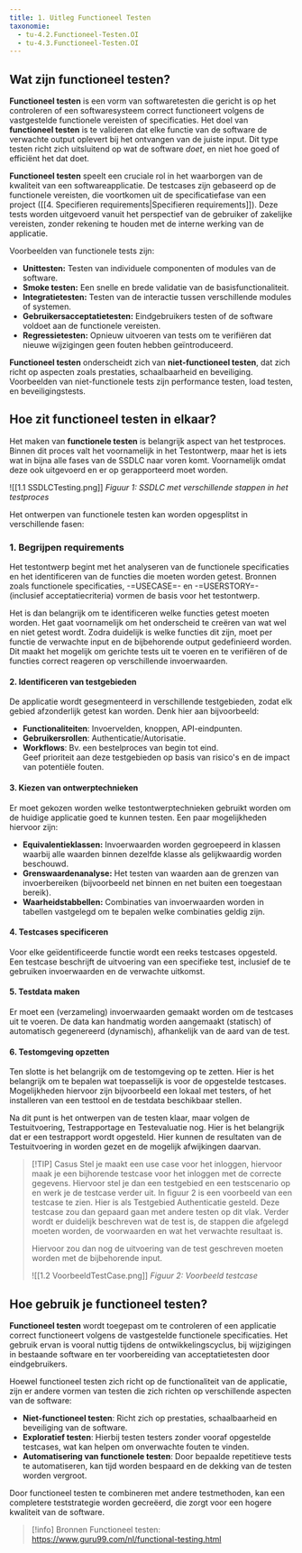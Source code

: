 ```yaml
---
title: 1. Uitleg Functioneel Testen
taxonomie:
  - tu-4.2.Functioneel-Testen.OI
  - tu-4.3.Functioneel-Testen.OI
---
```


## Wat zijn functioneel testen?
**Functioneel testen** is een vorm van softwaretesten die gericht is op het controleren of een softwaresysteem correct functioneert volgens de vastgestelde functionele vereisten of specificaties. Het doel van **functioneel testen** is te valideren dat elke functie van de software de verwachte output oplevert bij het ontvangen van de juiste input. Dit type testen richt zich uitsluitend op wat de software _doet_, en niet hoe goed of efficiënt het dat doet.

**Functioneel testen** speelt een cruciale rol in het waarborgen van de kwaliteit van een softwareapplicatie. De testcases zijn gebaseerd op de functionele vereisten, die voortkomen uit de specificatiefase van een project ([[4. Specifieren requirements|Specifieren requirements]]). Deze tests worden uitgevoerd vanuit het perspectief van de gebruiker of zakelijke vereisten, zonder rekening te houden met de interne werking van de applicatie.

Voorbeelden van functionele tests zijn:
- **Unittesten:** Testen van individuele componenten of modules van de software.
- **Smoke testen:** Een snelle en brede validatie van de basisfunctionaliteit.
- **Integratietesten:** Testen van de interactie tussen verschillende modules of systemen.
- **Gebruikersacceptatietesten:** Eindgebruikers testen of de software voldoet aan de functionele vereisten.
- **Regressietesten:** Opnieuw uitvoeren van tests om te verifiëren dat nieuwe wijzigingen geen fouten hebben geïntroduceerd.

**Functioneel testen** onderscheidt zich van **niet-functioneel testen**, dat zich richt op aspecten zoals prestaties, schaalbaarheid en beveiliging. Voorbeelden van niet-functionele tests zijn performance testen, load testen, en beveiligingstests.

## Hoe zit functioneel testen in elkaar?
Het maken van **functionele testen** is belangrijk aspect van het testproces. Binnen dit proces valt het voornamelijk in het Testontwerp, maar het is iets wat in bijna alle fases van de SSDLC naar voren komt. Voornamelijk omdat deze ook uitgevoerd en er op gerapporteerd moet worden.

![[1.1 SSDLCTesting.png]]
*Figuur 1: SSDLC met verschillende stappen in het testproces*

Het ontwerpen van functionele testen kan worden opgesplitst in verschillende fasen:

### 1. Begrijpen requirements
Het testontwerp begint met het analyseren van de functionele specificaties en het identificeren van de functies die moeten worden getest. Bronnen zoals functionele specificaties, -=USECASE=- en -=USERSTORY=- (inclusief acceptatiecriteria) vormen de basis voor het testontwerp.

Het is dan belangrijk om te identificeren welke functies getest moeten worden. Het gaat voornamelijk om het onderscheid te creëren van wat wel en niet getest wordt. Zodra duidelijk is welke functies dit zijn, moet per functie de verwachte input en de bijbehorende output gedefinieerd worden. Dit maakt het mogelijk om gerichte tests uit te voeren en te verifiëren of de functies correct reageren op verschillende invoerwaarden.

#### 2. Identificeren van testgebieden
De applicatie wordt gesegmenteerd in verschillende testgebieden, zodat elk gebied afzonderlijk getest kan worden. Denk hier aan bijvoorbeeld:
- **Functionaliteiten**: Invoervelden, knoppen, API-eindpunten.
- **Gebruikersrollen**: Authenticatie/Autorisatie.
- **Workflows**: Bv. een bestelproces van begin tot eind.  
Geef prioriteit aan deze testgebieden op basis van risico's en de impact van potentiële fouten.

#### 3. Kiezen van ontwerptechnieken
Er moet gekozen worden welke testontwerptechnieken gebruikt worden om de huidige applicatie goed te kunnen testen. Een paar mogelijkheden hiervoor zijn:
- **Equivalentieklassen:** Invoerwaarden worden gegroepeerd in klassen waarbij alle waarden binnen dezelfde klasse als gelijkwaardig worden beschouwd.
- **Grenswaardenanalyse:** Het testen van waarden aan de grenzen van invoerbereiken (bijvoorbeeld net binnen en net buiten een toegestaan bereik).
- **Waarheidstabbellen:** Combinaties van invoerwaarden worden in tabellen vastgelegd om te bepalen welke combinaties geldig zijn.

#### 4. Testcases specificeren
Voor elke geïdentificeerde functie wordt een reeks testcases opgesteld. Een testcase beschrijft de uitvoering van een specifieke test, inclusief de te gebruiken invoerwaarden en de verwachte uitkomst.

#### 5. Testdata maken
Er moet een (verzameling) invoerwaarden gemaakt worden om de testcases uit te voeren. De data kan handmatig worden aangemaakt (statisch) of automatisch gegenereerd (dynamisch), afhankelijk van de aard van de test.

#### 6. Testomgeving opzetten
Ten slotte is het belangrijk om de testomgeving op te zetten. Hier is het belangrijk om te bepalen wat toepasselijk is voor de opgestelde testcases. Mogelijkheden hiervoor zijn bijvoorbeeld een lokaal met testers, of het installeren van een testtool en de testdata beschikbaar stellen.

Na dit punt is het ontwerpen van de testen klaar, maar volgen de Testuitvoering, Testrapportage en Testevaluatie nog. Hier is het belangrijk dat er een testrapport wordt opgesteld. Hier kunnen de resultaten van de Testuitvoering in worden gezet en de mogelijk afwijkingen daarvan.

> [!TIP] Casus
>Stel je maakt een use case voor het inloggen, hiervoor maak je een bijhorende testcase voor het inloggen met de correcte gegevens. Hiervoor stel je dan een testgebied en een testscenario op en werk je de testcase verder uit.
>In figuur 2 is een voorbeeld van een testcase te zien. Hier is als Testgebied Authenticatie gesteld. Deze testcase zou dan gepaard gaan met andere testen op dit vlak. Verder wordt er duidelijk beschreven wat de test is, de stappen die afgelegd moeten worden, de voorwaarden en wat het verwachte resultaat is.
>
> Hiervoor zou dan nog de uitvoering van de test geschreven moeten worden met de bijbehorende input.
> 
> ![[1.2 VoorbeeldTestCase.png]]
> *Figuur 2: Voorbeeld testcase*

## Hoe gebruik je functioneel testen?
**Functioneel testen** wordt toegepast om te controleren of een applicatie correct functioneert volgens de vastgestelde functionele specificaties. Het gebruik ervan is vooral nuttig tijdens de ontwikkelingscyclus, bij wijzigingen in bestaande software en ter voorbereiding van acceptatietesten door eindgebruikers.

Hoewel functioneel testen zich richt op de functionaliteit van de applicatie, zijn er andere vormen van testen die zich richten op verschillende aspecten van de software:
- **Niet-functioneel testen**: Richt zich op prestaties, schaalbaarheid en beveiliging van de software.
- **Exploratief testen**: Hierbij testen testers zonder vooraf opgestelde testcases, wat kan helpen om onverwachte fouten te vinden.
- **Automatisering van functionele testen**: Door bepaalde repetitieve tests te automatiseren, kan tijd worden bespaard en de dekking van de testen worden vergroot.

Door functioneel testen te combineren met andere testmethoden, kan een completere teststrategie worden gecreëerd, die zorgt voor een hogere kwaliteit van de software.

> [!info] Bronnen
> Functioneel testen: https://www.guru99.com/nl/functional-testing.html 
